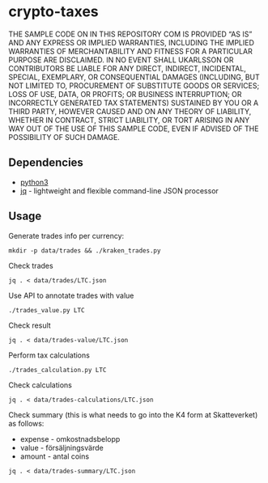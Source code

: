 # crypto-taxes

THE SAMPLE CODE ON IN THIS REPOSITORY COM IS PROVIDED “AS IS” AND ANY EXPRESS OR IMPLIED WARRANTIES, INCLUDING THE IMPLIED WARRANTIES OF MERCHANTABILITY AND FITNESS FOR A PARTICULAR PURPOSE ARE DISCLAIMED. IN NO EVENT SHALL UKARLSSON OR CONTRIBUTORS BE LIABLE FOR ANY DIRECT, INDIRECT, INCIDENTAL, SPECIAL, EXEMPLARY, OR CONSEQUENTIAL DAMAGES (INCLUDING, BUT NOT LIMITED TO, PROCUREMENT OF SUBSTITUTE GOODS OR SERVICES; LOSS OF USE, DATA, OR PROFITS; OR BUSINESS INTERRUPTION; OR INCORRECTLY GENERATED TAX STATEMENTS) SUSTAINED BY YOU OR A THIRD PARTY, HOWEVER CAUSED AND ON ANY THEORY OF LIABILITY, WHETHER IN CONTRACT, STRICT LIABILITY, OR TORT ARISING IN ANY WAY OUT OF THE USE OF THIS SAMPLE CODE, EVEN IF ADVISED OF THE POSSIBILITY OF SUCH DAMAGE.

## Dependencies

* [python3](https://www.python.org/downloads/)
* [jq](https://stedolan.github.io/jq/) - lightweight and flexible command-line JSON processor
  
## Usage

Generate trades info per currency:

```
mkdir -p data/trades && ./kraken_trades.py
```

Check trades
```
jq . < data/trades/LTC.json
```

Use API to annotate trades with value

```
./trades_value.py LTC
```

Check result
```
jq . < data/trades-value/LTC.json
```

Perform tax calculations
```
./trades_calculation.py LTC
```

Check calculations
```
jq . < data/trades-calculations/LTC.json
```

Check summary (this is what needs to go into the K4 form at Skatteverket) as follows:

* expense - omkostnadsbelopp
* value - försäljningsvärde
* amount - antal coins

```
jq . < data/trades-summary/LTC.json
```
